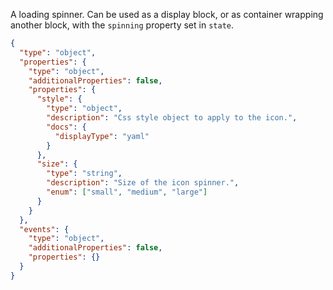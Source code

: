 <TITLE>
Spinner
</TITLE>

<DESCRIPTION>

A loading spinner. Can be used as a display block, or as container wrapping another block, with the `spinning` property set in `state`.

</DESCRIPTION>

<SCHEMA>

```json
{
  "type": "object",
  "properties": {
    "type": "object",
    "additionalProperties": false,
    "properties": {
      "style": {
        "type": "object",
        "description": "Css style object to apply to the icon.",
        "docs": {
          "displayType": "yaml"
        }
      },
      "size": {
        "type": "string",
        "description": "Size of the icon spinner.",
        "enum": ["small", "medium", "large"]
      }
    }
  },
  "events": {
    "type": "object",
    "additionalProperties": false,
    "properties": {}
  }
}
```

</SCHEMA>

<EXAMPLES>

</EXAMPLES>
